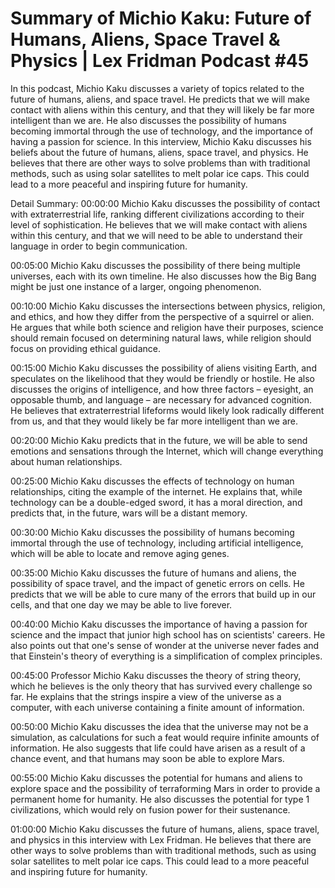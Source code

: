 # Summary of Michio Kaku: Future of Humans, Aliens, Space Travel & Physics | Lex Fridman Podcast #45

In this podcast, Michio Kaku discusses a variety of topics related to the future of humans, aliens, and space travel. He predicts that we will make contact with aliens within this century, and that they will likely be far more intelligent than we are. He also discusses the possibility of humans becoming immortal through the use of technology, and the importance of having a passion for science.
In this interview, Michio Kaku discusses his beliefs about the future of humans, aliens, space travel, and physics. He believes that there are other ways to solve problems than with traditional methods, such as using solar satellites to melt polar ice caps. This could lead to a more peaceful and inspiring future for humanity.

Detail Summary: 
00:00:00
Michio Kaku discusses the possibility of contact with extraterrestrial life, ranking different civilizations according to their level of sophistication. He believes that we will make contact with aliens within this century, and that we will need to be able to understand their language in order to begin communication.

00:05:00
Michio Kaku discusses the possibility of there being multiple universes, each with its own timeline. He also discusses how the Big Bang might be just one instance of a larger, ongoing phenomenon.

00:10:00
Michio Kaku discusses the intersections between physics, religion, and ethics, and how they differ from the perspective of a squirrel or alien. He argues that while both science and religion have their purposes, science should remain focused on determining natural laws, while religion should focus on providing ethical guidance.

00:15:00
Michio Kaku discusses the possibility of aliens visiting Earth, and speculates on the likelihood that they would be friendly or hostile. He also discusses the origins of intelligence, and how three factors – eyesight, an opposable thumb, and language – are necessary for advanced cognition. He believes that extraterrestrial lifeforms would likely look radically different from us, and that they would likely be far more intelligent than we are.

00:20:00
Michio Kaku predicts that in the future, we will be able to send emotions and sensations through the Internet, which will change everything about human relationships.

00:25:00
Michio Kaku discusses the effects of technology on human relationships, citing the example of the internet. He explains that, while technology can be a double-edged sword, it has a moral direction, and predicts that, in the future, wars will be a distant memory.

00:30:00
Michio Kaku discusses the possibility of humans becoming immortal through the use of technology, including artificial intelligence, which will be able to locate and remove aging genes.

00:35:00
Michio Kaku discusses the future of humans and aliens, the possibility of space travel, and the impact of genetic errors on cells. He predicts that we will be able to cure many of the errors that build up in our cells, and that one day we may be able to live forever.

00:40:00
Michio Kaku discusses the importance of having a passion for science and the impact that junior high school has on scientists' careers. He also points out that one's sense of wonder at the universe never fades and that Einstein's theory of everything is a simplification of complex principles.

00:45:00
Professor Michio Kaku discusses the theory of string theory, which he believes is the only theory that has survived every challenge so far. He explains that the strings inspire a view of the universe as a computer, with each universe containing a finite amount of information.

00:50:00
Michio Kaku discusses the idea that the universe may not be a simulation, as calculations for such a feat would require infinite amounts of information. He also suggests that life could have arisen as a result of a chance event, and that humans may soon be able to explore Mars.

00:55:00
Michio Kaku discusses the potential for humans and aliens to explore space and the possibility of terraforming Mars in order to provide a permanent home for humanity. He also discusses the potential for type 1 civilizations, which would rely on fusion power for their sustenance.

01:00:00
Michio Kaku discusses the future of humans, aliens, space travel, and physics in this interview with Lex Fridman. He believes that there are other ways to solve problems than with traditional methods, such as using solar satellites to melt polar ice caps. This could lead to a more peaceful and inspiring future for humanity.

